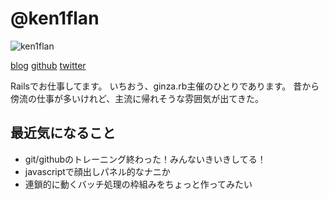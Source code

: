 # @ken1flan

![ken1flan](https://secure.gravatar.com/avatar/6d5dbb7f4489227b5e85860f37bceb52)

[blog](https://www.tumblr.com/blog/ken1flan)
[github](https://github.com/ken1flan)
[twitter](https://twitter.com/ken1flan)

Railsでお仕事してます。
いちおう、ginza.rb主催のひとりであります。
昔から傍流の仕事が多いけれど、主流に帰れそうな雰囲気が出てきた。

## 最近気になること
* git/githubのトレーニング終わった！みんないきいきしてる！
* javascriptで顔出しパネル的なナニか
* 連鎖的に動くバッチ処理の枠組みをちょっと作ってみたい
